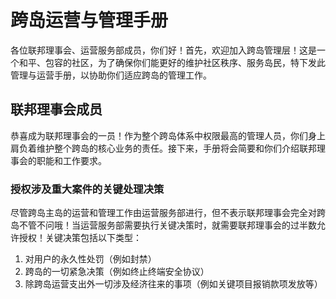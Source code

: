 # 跨岛运营与管理手册

各位联邦理事会、运营服务部成员，你们好！首先，欢迎加入跨岛管理层！这是一个和平、包容的社区，为了确保你们能更好的维护社区秩序、服务岛民，特下发此管理与运营手册，以协助你们适应跨岛的管理工作。

## 联邦理事会成员

恭喜成为联邦理事会的一员！作为整个跨岛体系中权限最高的管理人员，你们身上肩负着维护整个跨岛的核心业务的责任。接下来，手册将会简要和你们介绍联邦理事会的职能和工作要求。

### 授权涉及重大案件的关键处理决策

尽管跨岛主岛的运营和管理工作由运营服务部进行，但不表示联邦理事会完全对跨岛不管不问哦！当运营服务部需要执行关键决策时，就需要联邦理事会的过半数允许授权！关键决策包括以下类型：

1. 对用户的永久性处罚（例如封禁）
2. 跨岛的一切紧急决策（例如终止终端安全协议）
3. 除跨岛运营支出外一切涉及经济往来的事项（例如关键项目报销款项发放等）
